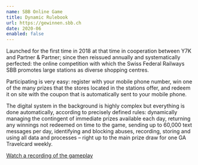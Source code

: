 ```yaml
---
name: SBB Online Game
title: Dynamic Rulebook
url: https://gewinnen.sbb.ch
date: 2020-06
enabled: false
---
```

Launched for the first time in 2018 at that time in cooperation between Y7K and Partner & Partner; since then reissued annually and systematically perfected: the online competition with which the Swiss Federal Railways SBB promotes large stations as diverse shopping centres.

Participating is very easy: register with your mobile phone number, win one of the many prizes that the stores located in the stations offer, and redeem it on site with the coupon that is automatically sent to your mobile phone.

The digital system in the background is highly complex but everything is done automatically, according to precisely defined rules: dynamically managing the contingent of immediate prizes available each day, returning any winnings not redeemed on time to the game, sending up to 60,000 text messages per day, identifying and blocking abuses, recording, storing and using all data and processes – right up to the main prize draw for one GA Travelcard weekly.

[Watch a recording of the gameplay](https://vimeo.com/491962343)
